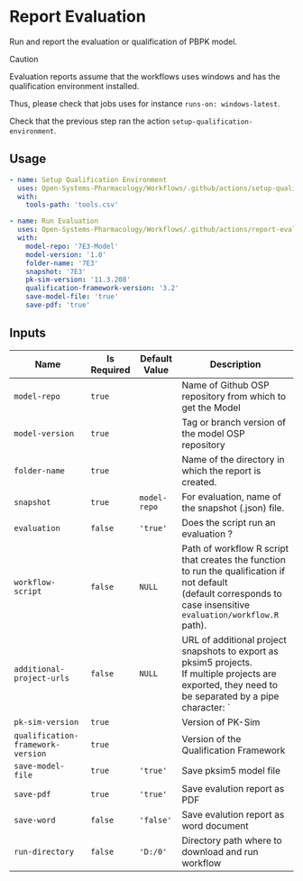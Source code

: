 # Report Evaluation

Run and report the evaluation or qualification of PBPK model.

> [!CAUTION]
> Evaluation reports assume that the workflows uses windows and has the qualification environment installed.
> 
> Thus, please check that jobs uses for instance `runs-on: windows-latest`.
> 
> Check that the previous step ran the action `setup-qualification-environment`.

## Usage

```yml
- name: Setup Qualification Environment
  uses: Open-Systems-Pharmacology/Workflows/.github/actions/setup-qualification-environment@main
  with:
    tools-path: 'tools.csv'

- name: Run Evaluation
  uses: Open-Systems-Pharmacology/Workflows/.github/actions/report-evaluation@main
  with:
    model-repo: '7E3-Model'
    model-version: '1.0'
    folder-name: '7E3'
    snapshot: '7E3'
    pk-sim-version: '11.3.208'
    qualification-framework-version: '3.2'
    save-model-file: 'true'
    save-pdf: 'true'
```

## Inputs

| Name | Is Required | Default Value | Description |
|------|-------------|---------------|-------------|
| `model-repo` | `true` | | Name of Github OSP repository from which to get the Model |
| `model-version` | `true` | | Tag or branch version of the model OSP repository |
| `folder-name` | `true` | | Name of the directory in which the report is created. |
| `snapshot` | `true` | `model-repo` | For evaluation, name of the snapshot (.json) file. |
| `evaluation` | `false` | `'true'` | Does the script run an evaluation ? |
| `workflow-script` | `false` | `NULL` | Path of workflow R script that creates the function to run the qualification if not default<br>(default corresponds to case insensitive `evaluation/workflow.R` path). |
| `additional-project-urls` | `false` | `NULL` | URL of additional project snapshots to export as pksim5 projects.<br>If multiple projects are exported, they need to be separated by a pipe character: `|` |
| `pk-sim-version` | `true` | | Version of PK-Sim |
| `qualification-framework-version` | `true` | | Version of the Qualification Framework |
| `save-model-file` | `true` | `'true'` | Save pksim5 model file |
| `save-pdf` | `true` | `'true'` | Save evalution report as PDF |
| `save-word` | `false` | `'false'` | Save evalution report as word document |
| `run-directory`| `false` | `'D:/0'` | Directory path where to download and run workflow |
